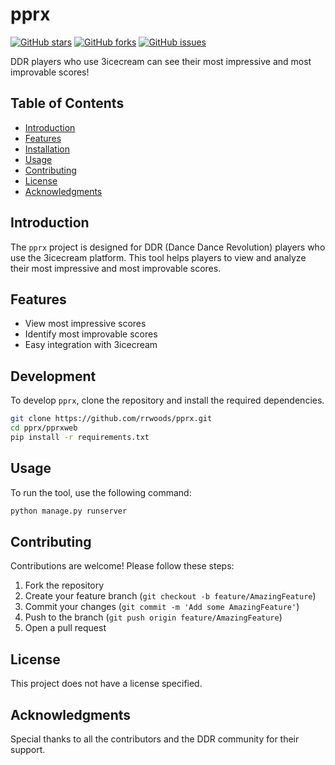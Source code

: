 # pprx

[![GitHub stars](https://img.shields.io/github/stars/rrwoods/pprx.svg)](https://github.com/rrwoods/pprx/stargazers)
[![GitHub forks](https://img.shields.io/github/forks/rrwoods/pprx.svg)](https://github.com/rrwoods/pprx/network)
[![GitHub issues](https://img.shields.io/github/issues/rrwoods/pprx.svg)](https://github.com/rrwoods/pprx/issues)

DDR players who use 3icecream can see their most impressive and most improvable scores!

## Table of Contents

- [Introduction](#introduction)
- [Features](#features)
- [Installation](#installation)
- [Usage](#usage)
- [Contributing](#contributing)
- [License](#license)
- [Acknowledgments](#acknowledgments)

## Introduction

The `pprx` project is designed for DDR (Dance Dance Revolution) players who use the 3icecream platform. This tool helps players to view and analyze their most impressive and most improvable scores.

## Features

- View most impressive scores
- Identify most improvable scores
- Easy integration with 3icecream

## Development

To develop `pprx`, clone the repository and install the required dependencies.

```bash
git clone https://github.com/rrwoods/pprx.git
cd pprx/pprxweb
pip install -r requirements.txt
```

## Usage

To run the tool, use the following command:

```bash
python manage.py runserver
```

## Contributing

Contributions are welcome! Please follow these steps:

1. Fork the repository
2. Create your feature branch (`git checkout -b feature/AmazingFeature`)
3. Commit your changes (`git commit -m 'Add some AmazingFeature'`)
4. Push to the branch (`git push origin feature/AmazingFeature`)
5. Open a pull request

## License

This project does not have a license specified.

## Acknowledgments

Special thanks to all the contributors and the DDR community for their support.
